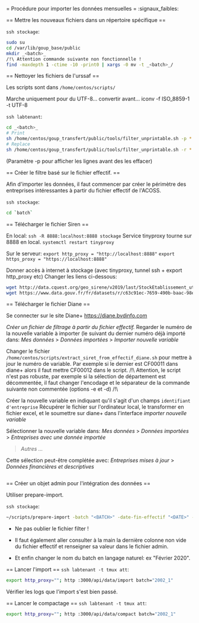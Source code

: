 = Procédure pour importer les données mensuelles =
:signaux_faibles:

== Mettre les nouveaux fichiers dans un répertoire spécifique ==

`ssh stockage`:

```sh
sudo su
cd /var/lib/goup_base/public
mkdir _<batch>_
/!\ Attention commande suivante non fonctionnelle !
find -maxdepth 1 -ctime -10 -print0 | xargs -0 mv -t _<batch>_/
```

== Nettoyer les fichiers de l'urssaf ==

Les scripts sont dans `/home/centos/scripts/`

Marche uniquement pour du UTF-8... convertir avant...
iconv -f ISO_8859-1 -t UTF-8

`ssh labtenant`:

```sh
cd _<batch>_
# Print
sh /home/centos/goup_transfert/public/tools/filter_unprintable.sh -p *
# Replace
sh /home/centos/goup_transfert/public/tools/filter_unprintable.sh -r *
```

(Paramètre -p pour afficher les lignes avant des les effacer)

== Créer le filtre basé sur le fichier effectif. ==

Afin d'importer les données, il faut commencer par créer le périmètre des
entreprises intéressantes à partir du fichier effectif de l'ACOSS.

`ssh stockage`:

```sh
cd `batch`

```

== Télécharger le fichier Siren ==

En local: `ssh -R 8888:localhost:8888 stockage`
Service tinyproxy tourne sur 8888 en local.
`systemctl restart tinyproxy`

Sur le serveur:
`export http_proxy = "http://localhost:8888"`
`export https_proxy = "https://localhost:8888"`

Donner accès à internet à stockage (avec tinyproxy, tunnel ssh + export
http_proxy etc)
Changer les liens ci-dessous:

```sh
wget http://data.cquest.org/geo_sirene/v2019/last/StockEtablissement_utf8_geo.csv.gz
wget https://www.data.gouv.fr/fr/datasets/r/c63c91ec-7659-490b-baac-98ee599ece37
```

== Télécharger le fichier Diane ==

Se connecter sur le site Diane+
https://diane.bvdinfo.com

_Créer un fichier de filtrage à partir du fichier effectif._
Regarder le numéro de la nouvelle variable à importer (le suivant du dernier
numéro déjà importé dans:
_Mes données_ > _Données importées_ > _Importer nouvelle variable_

Changer le fichier `/home/centos/scripts/extract_siret_from_effectif_diane.sh`
pour mettre à jour le numéro de variable.
Par exemple si le dernier est CF00011 dans diane+ alors il faut mettre CF00012
dans le script.
/!\ Attention, le script n'est pas robuste, par exemple si la sélection de
département est décommentée, il faut changer l'encodage et le séparateur de la
commande suivante non commentée (options -e et -d) /!\

Créer la nouvelle variable en indiquant qu'il s'agit d'un champs `identifiant d'entreprise`
Récupérer le fichier sur l'ordinateur local, le transformer en fichier excel,
et le soumettre sur diane+ dans l'interface _importer nouvelle variable_

Sélectionner la nouvelle variable dans:
_Mes données_ > _Données importées_ > _Entreprises avec une donnée importée_

> _Autres ..._

Cette sélection peut-être complétée avec:
_Entreprises mises à jour_ > _Données financières et descriptives_

```

```

== Créer un objet admin pour l'intégration des données ==

Utiliser prepare-import.

`ssh stockage`:

```sh
~/scripts/prepare-import -batch "<BATCH>" -date-fin-effectif "<DATE>" -path "../goup/public"
```

- Ne pas oublier le fichier filter !
- Il faut également aller consulter à la main la dernière colonne non vide du
  fichier effectif et renseigner sa valeur dans le fichier admin.

- Et enfin changer le nom du batch en langage naturel: ex "Février 2020".

== Lancer l'import ==
`ssh labtenant -t tmux att`:

```sh
export http_proxy=""; http :3000/api/data/import batch="2002_1"
```

Vérifier les logs que l'import s'est bien passé.

== Lancer le compactage ==
`ssh labtenant -t tmux att`:

```sh
export http_proxy=""; http :3000/api/data/compact batch="2002_1"
```
